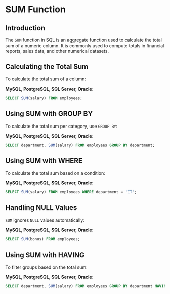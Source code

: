 # SUM Function

## Introduction
The `SUM` function in SQL is an aggregate function used to calculate the total sum of a numeric column. It is commonly used to compute totals in financial reports, sales data, and other numerical datasets.

## Calculating the Total Sum
To calculate the total sum of a column:

**MySQL, PostgreSQL, SQL Server, Oracle:**
```sql
SELECT SUM(salary) FROM employees;
```

## Using SUM with GROUP BY
To calculate the total sum per category, use `GROUP BY`:

**MySQL, PostgreSQL, SQL Server, Oracle:**
```sql
SELECT department, SUM(salary) FROM employees GROUP BY department;
```

## Using SUM with WHERE
To calculate the total sum based on a condition:

**MySQL, PostgreSQL, SQL Server, Oracle:**
```sql
SELECT SUM(salary) FROM employees WHERE department = 'IT';
```

## Handling NULL Values
`SUM` ignores `NULL` values automatically:

**MySQL, PostgreSQL, SQL Server, Oracle:**
```sql
SELECT SUM(bonus) FROM employees;
```

## Using SUM with HAVING
To filter groups based on the total sum:

**MySQL, PostgreSQL, SQL Server, Oracle:**
```sql
SELECT department, SUM(salary) FROM employees GROUP BY department HAVING SUM(salary) > 50000;
```

